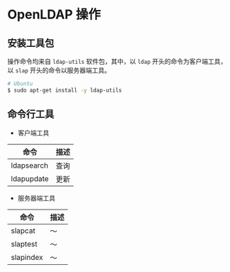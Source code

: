 # OpenLDAP 操作

## 安装工具包

操作命令均来自 `ldap-utils` 软件包，其中，以 `ldap` 开头的命令为客户端工具，以 `slap` 开头的命令以服务器端工具。

```bash
# Ubuntu
$ sudo apt-get install -y ldap-utils
```

## 命令行工具

* 客户端工具

| 命令       | 描述 |
| ---------- | ---- |
| ldapsearch | 查询 |
| ldapupdate | 更新 |

* 服务器端工具

| 命令      | 描述 |
| --------- | ---- |
| slapcat   | ～   |
| slaptest  | ～   |
| slapindex | ～   |